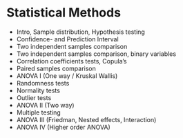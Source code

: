 # Statistical Methods

* Intro, Sample distribution, Hypothesis testing 
* Confidence- and Prediction Interval
* Two independent samples comparison
* Two independent samples comparison, binary variables 
* Correlation coefficients tests, Copula’s
* Paired samples comparison
* ANOVA I (One way / Kruskal Wallis) 
* Randomness tests
* Normality tests
* Outlier tests
* ANOVA II (Two way)
* Multiple testing
* ANOVA III (Friedman, Nested effects, Interaction) 
* ANOVA IV (Higher order ANOVA)
